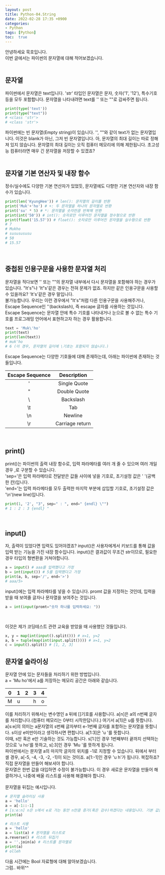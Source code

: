 ```yaml
---
layout: post
title: Python-04.String
date: 2022-02-28 17:35 +0900
categories:
- Python
tags: [Python]
toc:  true
---
```


안녕하세요 묵호입니다.<br>
이번 글에서는 파이썬의 문자열에 대해 적어보겠습니다.<br><br>

## 문자열<br>
파이썬에서 문자열은 text입니다. 'str' 타입인 문자열은 문자, 숫자('1', '12'), 특수기호 등을 모두 포함합니다. 문자열을 나타내려면 text를 '' 또는 ""로 감싸주면 됩니다.

```python
print(type('text'))
print(type("text"))
# <class 'str'>
# <class 'str'>
```
파이썬에는 빈 문자열(Empty string)이 있습니다. '', ""와 같이 text가 없는 문자열입니다. 이것은 blank가 아닌, 그저 빈 문자열입니다. 아, 문자열의 최대 길이는 따로 정해져 있지 않습니다. 문자열의 최대 길이는 오직 컴퓨터 메모리에 의해 제한됩니다. 초고성능 컴퓨터라면 매우 긴 문자열을 저장할 수 있겠죠?<br><br>

## 문자열 기본 연산자 및 내장 함수
정수/실수에도 다양한 기본 연산자가 있었듯, 문자열에도 다향한 기본 연산자와 내장 함수가 있습니다.

```python
print(len('KyungHee')) # len(): 문자열의 길이를 반환
print('Muk'+'ho') # +: 두 문자열을 하나의 문자열로 반환
print('su' * 5) # *: 문자열을 숫자만큼 반복해 반환
print(int('50')) # int(): 숫자로만 이루어진 문자열을 정수형으로 반환
print(float('15.57')) # float(): 숫자로만 이루어진 문자열을 실수형으로 반환
# 7
# Mukho
# sususususu
# 50
# 15.57
```
<br>

## 중첩된 인용구문을 사용한 문자열 처리<br>
문자열을 적다보면 '' 또는 ""의 문자열 내부에서 다시 문자열을 포함해야 하는 경우가 있습니다. "It's"나 'It"s'같은 경우는 전혀 문제가 없죠. 하지만 같은 인용구문을 사용할 수 있을까요? 'It's'같은 경우 말입니다.<br>
불가능합니다. 우리는 이런 경우에서 "It's"처럼 다른 인용구문을 사용해주거나, Escape Sequence인 '\'(backslash), 즉 escape 글자를 사용하는 것입니다. Escape Sequence는 문자열 안에 특수 기호를 나타내거나 눈으로 볼 수 없는 특수 기호를 프로그래밍 언어에서 표현하고자 하는 경우 활용합니다.

```python
text = 'Muk\'ho'
print(text)
print(len(text))
# muk'ho
# 6 (이 경우, 문자열의 길이에 \기호는 포함되지 않습니다.)
```
Escape Sequence는 다양한 기호들에 대해 존재하는데, 아래는 파이썬에 존재하는 것들입니다.

| Escape Sequence | Description |
| :---: | :---: |
| ' | Single Quote |
| " | Double Quote |
| \ | Backslash |
| \t | Tab |
| \n | Newline |
| \r | Carriage return |

<br>

## print()
print()는 파이썬의 출력 내장 함수로, 입력 파라메타를 여러 개 줄 수 있으며 여러 개일 경우 ,로 구분할 수 있습니다.<br>
'sep='은 입력 파라메타로 전달받은 값들 사이에 넣을 기호로, 초기설정 값은 ' '(공백 한 칸)입니다.<br>
'end='는 입력 파라메타를 모두 출력한 마지막 부분에 삽입할 기호로, 초기설정 값은 '\n'(new line)입니다.

```python
print(1, '2', "3", sep=" : ", end=" {endl} \"")
# 1 : 2 : 3 {endl} "
```
<br>

## input()
자, 출력이 있었다면 입력도 있어야겠죠? input()은 사용자에게서 키보드를 통해 값을 입력 받는 기능을 가진 내장 함수입니다. input()은 결과값이 무조건 str이므로, 필요한 경우 타입의 형변환을 거쳐야합니다.

```python
a = input() # aaa를 입력했다고 가정
b = int(input()) # 5를 입력했다고 가정
print(a, b, sep='/', end='>')
# aaa/5>
```
input()에는 입력 파라메타를 넣을 수 있습니다. promt 값을 지정하는 것인데, 입력을 받을 때 보여줄 글자나 문자열을 보여주는 것입니다.
```python
a = int(input(promt="숫자 하나를 입력하세요: "))
```
<br>

이것은 제가 코딩테스트 관련 교육을 받았을 때 사용했던 것들입니다.
```python
x, y = map(int(input().split())) # x=1, y=2
a, b = tuple(map(int(input.split()))) # x=1, y=2
c = input().split() # [1, 2, 3]
```

## 문자열 슬라이싱<br>
문자열 안에 있는 문자들을 처리하기 위한 방법입니다.<br>
a = 'Mu ho'에서 a를 저장하는 메모리 공간은 아래와 같습니다.

| 0 | 1 | 2 | 3 | 4 |
| :---: | :---: | :---: | :---: | :---: |
| M | u |  | h | o |

이를 처리하기 위해서는 변수명인 a 뒤에 []기호를 사용합니다. a[n]은 a의 n번째 글자를 처리합니다.(컴퓨터 메모리는 0부터 시작한답니다.) 여기서 a[1]은 u를 뜻합니다.<br>
a[s:e]의 의미는 a문자열의 s번째 글자부터 e-1번째 글자를 포함하는 문자열을 뜻합니다. s이상 e미만이라고 생각하시면 편합니다. a[1:3]은 'u '를 뜻합니다.<br>
이때, s만 혹은 e만 기술하는 것도 가능합니다. s[1:]인 경우 1번째부터 끝까지 선택하는 것으로 'u ho'를 뜻하고, s[:3]인 경우 'Mu '를 뜻하게 됩니다.<br>
파이썬에서는 문자열 a의 마지막 글자의 위치를 -1로 지정할 수 있습니다. 뒤에서 부터 셀 경우, a[-5, -4, -3, -2, -1]이 되는 것이죠. a[1:-1]인 경우 'u h'가 됩니다. 복잡하죠? 직접 문자열을 만들어 해보셔야 합니다.<br>
문자열은 한번 값을 대입하면 수정이 불가능합니다. 이 경우 새로운 문자열을 만들어 해결하거나, 나중에 배울 리스트를 사용해 해결해야 합니다.<br><br>
문자열을 뒤집는 예시입니다.

```python
# 문자열 슬라이싱 사용
a = 'hello'
a = a[-1::-1]
# [s:e:n] n은 s에서 e로 가는 동안 n만큼 증가(혹은 감수)하겠다는 내용입니다. 기본 값은 1입니다.
print(a)
```
```python
# 리스트 사용
a = 'hello'
a = list(a) # 문자열을 리스트로
a.reverse() # 리스트 뒤집기
a = ''.join(a) # 리스트를 문자열로
print(a)
# olleh
```

다음 시간에는 Bool 자료형에 대해 알아보겠습니다.<br>
그럼.. 바위^^<br>